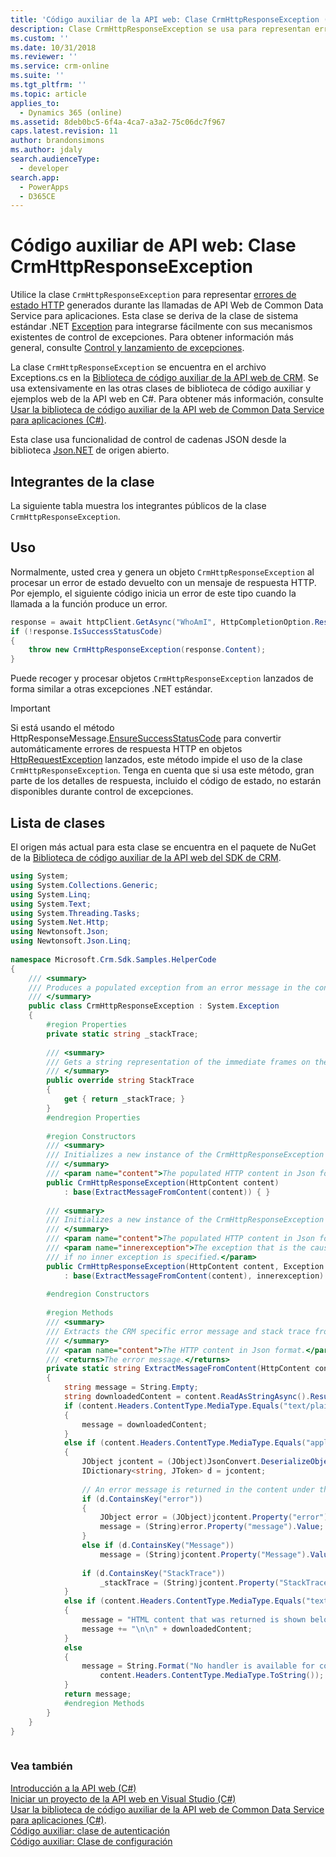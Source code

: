 ```yaml
---
title: 'Código auxiliar de la API web: Clase CrmHttpResponseException (Common Data Service para aplicaciones)| Microsoft Docs'
description: Clase CrmHttpResponseException se usa para representan errores de estado HTTP generados durante las llamadas de API Web de Common Data Service para aplicaciones
ms.custom: ''
ms.date: 10/31/2018
ms.reviewer: ''
ms.service: crm-online
ms.suite: ''
ms.tgt_pltfrm: ''
ms.topic: article
applies_to:
  - Dynamics 365 (online)
ms.assetid: 8deb0bc5-6f4a-4ca7-a3a2-75c06dc7f967
caps.latest.revision: 11
author: brandonsimons
ms.author: jdaly
search.audienceType:
  - developer
search.app:
  - PowerApps
  - D365CE
---
```

# <a name="web-api-helper-code-crmhttpresponseexception-class"></a>Código auxiliar de API web: Clase CrmHttpResponseException

Utilice la clase `CrmHttpResponseException` para representar [errores de estado HTTP](https://msdn.microsoft.com/library/gg334391.aspx) generados durante las llamadas de API Web de Common Data Service para aplicaciones.  Esta clase se deriva de la clase de sistema estándar .NET [Exception](https://msdn.microsoft.com/library/system.exception.aspx) para integrarse fácilmente con sus mecanismos existentes de control de excepciones. Para obtener información más general, consulte [Control y lanzamiento de excepciones](https://docs.microsoft.com/en-us/dotnet/standard/exceptions/index).  
  
La clase `CrmHttpResponseException` se encuentra en el archivo Exceptions.cs en la [Biblioteca de código auxiliar de la API web de CRM](https://www.nuget.org/packages/Microsoft.CrmSdk.WebApi.Samples.HelperCode/).  Se usa extensivamente en las otras clases de biblioteca de código auxiliar y ejemplos web de la API web en C#. Para obtener más información, consulte [Usar la biblioteca de código auxiliar de la API web de Common Data Service para aplicaciones (C#)](use-microsoft-dynamics-365-web-api-helper-library-csharp.md).  
  
Esta clase usa funcionalidad de control de cadenas JSON desde la biblioteca [Json.NET](http://www.newtonsoft.com/json) de origen abierto.  
  
## <a name="class-members"></a>Integrantes de la clase  

La siguiente tabla muestra los integrantes públicos de la clase `CrmHttpResponseException`.  
  
<!-- TODO:
|||  
|-|-|  
|![Common Data Service for Apps Web API Helper Library&#45;CrmHttpResponseException Class Diagram](../media/web-api-helper-library-crm-exception-class-diagram.png "Common Data Service for Apps Web API Helper Library-CrmHttpResponseException Class Diagram")|**CrmHttpResponseException  class**<br /><br /> *Properties:*<br /><br /> `StackTrace` – the string representation of the immediate frames on the Common Data Service for Apps server’s call stack when the exception was thrown, if available.<br /><br /> *Methods*:<br /><br /> The constructors initialize an instance of this class, and require a [HttpContent](https://msdn.microsoft.com/library/hh193687\(v=vs.110\).aspx) parameter and an optional inner exception parameter.<br /><br /> `ExtractMessageFromContent` – this static method extracts the error message from the specified HTTP content parameter.|  
   -->
## <a name="usage"></a>Uso  

Normalmente, usted crea y genera un objeto `CrmHttpResponseException` al procesar un error de estado devuelto con un mensaje de respuesta HTTP. Por ejemplo, el siguiente código inicia un error de este tipo cuando la llamada a la función <xref href="Microsoft.Dynamics.CRM.WhoAmI?text=WhoAmI Function" /> produce un error.  
  
```csharp  
response = await httpClient.GetAsync("WhoAmI", HttpCompletionOption.ResponseContentRead);  
if (!response.IsSuccessStatusCode)  
{   
    throw new CrmHttpResponseException(response.Content);   
}  
```  
  
 Puede recoger y procesar objetos `CrmHttpResponseException` lanzados de forma similar a otras excepciones .NET estándar.  
  
> [!IMPORTANT]
>  Si está usando el método HttpResponseMessage.[EnsureSuccessStatusCode](/dotnet/api/system.net.http.httpresponsemessage.ensuresuccessstatuscode) para convertir automáticamente errores de respuesta HTTP en objetos [HttpRequestException](/dotnet/api/system.net.http.httprequestexception) lanzados, este método impide el uso de la clase `CrmHttpResponseException`. Tenga en cuenta que si usa este método, gran parte de los detalles de respuesta, incluido el código de estado, no estarán disponibles durante control de excepciones.  
  
## <a name="class-listing"></a>Lista de clases

 El origen más actual para esta clase se encuentra en el paquete de NuGet de la [Biblioteca de código auxiliar de la API web del SDK de CRM](https://www.nuget.org/packages/Microsoft.CrmSdk.WebApi.Samples.HelperCode).  
  
```csharp  
using System;  
using System.Collections.Generic;  
using System.Linq;  
using System.Text;  
using System.Threading.Tasks;  
using System.Net.Http;  
using Newtonsoft.Json;  
using Newtonsoft.Json.Linq;  
  
namespace Microsoft.Crm.Sdk.Samples.HelperCode  
{  
    /// <summary>  
    /// Produces a populated exception from an error message in the content of an HTTP response.   
    /// </summary>  
    public class CrmHttpResponseException : System.Exception  
    {  
        #region Properties  
        private static string _stackTrace;  
  
        /// <summary>  
        /// Gets a string representation of the immediate frames on the call stack.  
        /// </summary>  
        public override string StackTrace  
        {  
            get { return _stackTrace; }  
        }  
        #endregion Properties  
  
        #region Constructors  
        /// <summary>  
        /// Initializes a new instance of the CrmHttpResponseException class.  
        /// </summary>  
        /// <param name="content">The populated HTTP content in Json format.</param>  
        public CrmHttpResponseException(HttpContent content)  
            : base(ExtractMessageFromContent(content)) { }  
  
        /// <summary>  
        /// Initializes a new instance of the CrmHttpResponseException class.  
        /// </summary>  
        /// <param name="content">The populated HTTP content in Json format.</param>  
        /// <param name="innerexception">The exception that is the cause of the current exception, or a null reference  
        /// if no inner exception is specified.</param>  
        public CrmHttpResponseException(HttpContent content, Exception innerexception)  
            : base(ExtractMessageFromContent(content), innerexception) { }  
  
        #endregion Constructors  
  
        #region Methods  
        /// <summary>  
        /// Extracts the CRM specific error message and stack trace from an HTTP content.   
        /// </summary>  
        /// <param name="content">The HTTP content in Json format.</param>  
        /// <returns>The error message.</returns>  
        private static string ExtractMessageFromContent(HttpContent content)  
        {  
            string message = String.Empty;  
            string downloadedContent = content.ReadAsStringAsync().Result;  
            if (content.Headers.ContentType.MediaType.Equals("text/plain"))  
            {  
                message = downloadedContent;  
            }  
            else if (content.Headers.ContentType.MediaType.Equals("application/json"))  
            {  
                JObject jcontent = (JObject)JsonConvert.DeserializeObject(downloadedContent);  
                IDictionary<string, JToken> d = jcontent;  
  
                // An error message is returned in the content under the 'error' key.   
                if (d.ContainsKey("error"))  
                {  
                    JObject error = (JObject)jcontent.Property("error").Value;  
                    message = (String)error.Property("message").Value;  
                }  
                else if (d.ContainsKey("Message"))  
                    message = (String)jcontent.Property("Message").Value;  
  
                if (d.ContainsKey("StackTrace"))  
                    _stackTrace = (String)jcontent.Property("StackTrace").Value;  
            }  
            else if (content.Headers.ContentType.MediaType.Equals("text/html"))  
            {  
                message = "HTML content that was returned is shown below.";  
                message += "\n\n" + downloadedContent;  
            }  
            else  
            {  
                message = String.Format("No handler is available for content in the {0} format.",    
                    content.Headers.ContentType.MediaType.ToString());  
            }  
            return message;  
            #endregion Methods  
        }  
    }  
}  
  
```  
  
### <a name="see-also"></a>Vea también

[Introducción a la API web (C#)](get-started-dynamics-365-web-api-csharp.md)<br />
[Iniciar un proyecto de la API web en Visual Studio (C#)](start-web-api-project-visual-studio-csharp.md)<br />
[Usar la biblioteca de código auxiliar de la API web de Common Data Service para aplicaciones (C#)](use-microsoft-dynamics-365-web-api-helper-library-csharp.md).<br />
[Código auxiliar: clase de autenticación](web-api-helper-code-authentication-class.md)<br />
[Código auxiliar: Clase de configuración](web-api-helper-code-configuration-classes.md)
